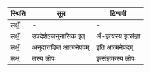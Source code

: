 | स्थिति | सूत्र | टिप्पणी |
| ----- | ------- | ------ |
| लक्षँ॒ | - | - |
| लक्षँ॒ | उपदेशेऽजनुनासिक इत् | अँ-इत्यस्य इत्संज्ञा |
| लक्षँ॒ | अनुदात्तङित आत्मनेपदम् | इति आत्मनेपदम् |
| लक्ष् | तस्य लोपः | इत्संज्ञकस्य लोपः |
